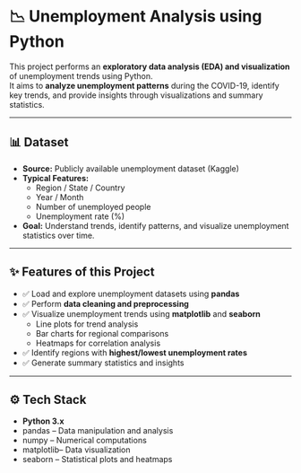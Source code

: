 # 📉 Unemployment Analysis using Python

This project performs an **exploratory data analysis (EDA) and visualization** of unemployment trends using Python.  
It aims to **analyze unemployment patterns** during the COVID-19, identify key trends, and provide insights through visualizations and summary statistics.

---

## 📊 Dataset
- **Source:** Publicly available unemployment dataset (Kaggle)  
- **Typical Features:**  
  - Region / State / Country  
  - Year / Month  
  - Number of unemployed people  
  - Unemployment rate (%)  
- **Goal:** Understand trends, identify patterns, and visualize unemployment statistics over time.

---

## ✨ Features of this Project
- ✅ Load and explore unemployment datasets using **pandas**  
- ✅ Perform **data cleaning and preprocessing**  
- ✅ Visualize unemployment trends using **matplotlib** and **seaborn**  
  - Line plots for trend analysis  
  - Bar charts for regional comparisons  
  - Heatmaps for correlation analysis  
- ✅ Identify regions with **highest/lowest unemployment rates**  
- ✅ Generate summary statistics and insights  

---

## ⚙️ Tech Stack
- **Python 3.x**  
- pandas – Data manipulation and analysis  
- numpy – Numerical computations  
- matplotlib– Data visualization  
- seaborn – Statistical plots and heatmaps  

